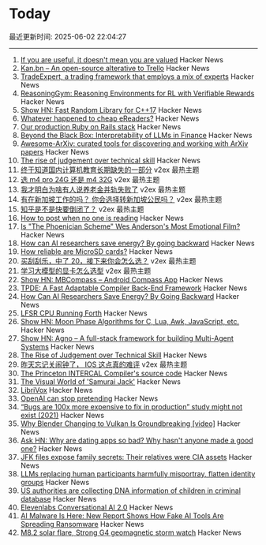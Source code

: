 # Today

最近更新时间: 2025-06-02 22:04:27

--- 
1. [If you are useful, it doesn't mean you are valued](https://betterthanrandom.substack.com/p/if-you-are-useful-it-doesnt-mean) Hacker News
2. [Kan.bn – An open-source alterative to Trello](https://github.com/kanbn/kan) Hacker News
3. [TradeExpert, a trading framework that employs a mix of experts](https://arxiv.org/abs/2411.00782) Hacker News
4. [ReasoningGym: Reasoning Environments for RL with Verifiable Rewards](https://arxiv.org/abs/2505.24760) Hacker News
5. [Show HN: Fast Random Library for C++17](https://github.com/DmitriBogdanov/UTL/blob/master/docs/module_random.md) Hacker News
6. [Whatever happened to cheap eReaders?](https://shkspr.mobi/blog/2025/05/whatever-happened-to-cheap-ereaders/) Hacker News
7. [Our production Ruby on Rails stack](https://attendlist.com/blog/production-rails-stack) Hacker News
8. [Beyond the Black Box: Interpretability of LLMs in Finance](https://arxiv.org/abs/2505.24650) Hacker News
9. [Awesome-ArXiv: curated tools for discovering and working with ArXiv papers](https://github.com/artnitolog/awesome-arxiv) Hacker News
10. [The rise of judgement over technical skill](https://notsocommonthoughts.com/blog/ai-and-judgement/) Hacker News
11. [终于知道国内计算机教育长期缺失的一部分](https://www.v2ex.com/t/1135829) v2ex 最热主题
12. [选 m4 pro 24G 还是 m4 32G](https://www.v2ex.com/t/1135804) v2ex 最热主题
13. [我才明白为啥有人说养老金并轨失败了](https://www.v2ex.com/t/1135796) v2ex 最热主题
14. [有在新加坡工作的吗？ 你会选择转新加坡公民吗？](https://www.v2ex.com/t/1135831) v2ex 最热主题
15. [知乎是不是快要倒闭了？](https://www.v2ex.com/t/1135810) v2ex 最热主题
16. [How to post when no one is reading](https://www.jeetmehta.com/posts/thrive-in-obscurity) Hacker News
17. [Is "The Phoenician Scheme" Wes Anderson's Most Emotional Film?](https://www.newyorker.com/magazine/2025/06/09/the-phoenician-scheme-movie-review) Hacker News
18. [How can AI researchers save energy? By going backward](https://www.quantamagazine.org/how-can-ai-researchers-save-energy-by-going-backward-20250530/) Hacker News
19. [How reliable are MicroSD cards?](https://old.reddit.com/r/raspberry_pi/comments/1l0v25s/how_reliable_are_microsd_cards_well_as_it_turns/) Hacker News
20. [买刮刮乐，中了 20，接下来你会怎么选？](https://www.v2ex.com/t/1135800) v2ex 最热主题
21. [学习大模型的显卡怎么选型](https://www.v2ex.com/t/1135792) v2ex 最热主题
22. [Show HN: MBCompass – Android Compass App](https://github.com/MubarakNative/MBCompass) Hacker News
23. [TPDE: A Fast Adaptable Compiler Back-End Framework](https://arxiv.org/abs/2505.22610) Hacker News
24. [How Can AI Researchers Save Energy? By Going Backward](https://www.quantamagazine.org/how-can-ai-researchers-save-energy-by-going-backward-20250530/) Hacker News
25. [LFSR CPU Running Forth](https://github.com/howerj/lfsr-vhdl) Hacker News
26. [Show HN: Moon Phase Algorithms for C, Lua, Awk, JavaScript, etc.](https://github.com/oliverkwebb/moonphase) Hacker News
27. [Show HN: Agno – A full-stack framework for building Multi-Agent Systems](https://github.com/agno-agi/agno) Hacker News
28. [The Rise of Judgement over Technical Skill](https://notsocommonthoughts.com/blog/ai-and-judgement/) Hacker News
29. [昨天忘记关闹钟了， IOS 这点真的难评](https://www.v2ex.com/t/1135788) v2ex 最热主题
30. [The Princeton INTERCAL Compiler's source code](https://esoteric.codes/blog/published-for-the-first-time-the-original-intercal72-compiler-code) Hacker News
31. [The Visual World of 'Samurai Jack'](https://animationobsessive.substack.com/p/the-visual-world-of-samurai-jack) Hacker News
32. [LibriVox](https://librivox.org/) Hacker News
33. [OpenAI can stop pretending](https://www.theatlantic.com/technology/archive/2025/05/openai-nonprofit-pbc/682979/) Hacker News
34. [“Bugs are 100x more expensive to fix in production” study might not exist (2021)](https://www.theregister.com/2021/07/22/bugs_expense_bs/) Hacker News
35. [Why Blender Changing to Vulkan Is Groundbreaking [video]](https://www.youtube.com/watch?v=7cta91Y53gs) Hacker News
36. [Ask HN: Why are dating apps so bad? Why hasn't anyone made a good one?](https://news.ycombinator.com/item?id=44154162) Hacker News
37. [JFK files expose family secrets: Their relatives were CIA assets](https://www.washingtonpost.com/investigations/2025/03/22/family-secrets-jfk-files-cia-assets/) Hacker News
38. [LLMs replacing human participants harmfully misportray, flatten identity groups](https://arxiv.org/abs/2402.01908) Hacker News
39. [US authorities are collecting DNA information of children in criminal database](https://www.theguardian.com/us-news/2025/may/31/cbp-dna-collection-children-immigrants) Hacker News
40. [Elevenlabs Conversational AI 2.0](https://elevenlabs.io/blog/conversational-ai-2-0) Hacker News
41. [AI Malware Is Here: New Report Shows How Fake AI Tools Are Spreading Ransomware](https://blog.talosintelligence.com/fake-ai-tool-installers/) Hacker News
42. [M8.2 solar flare, Strong G4 geomagnetic storm watch](https://www.spaceweatherlive.com/en/news/view/581/20250531-m8-2-solar-flare-strong-g4-geomagnetic-storm-watch.html) Hacker News
